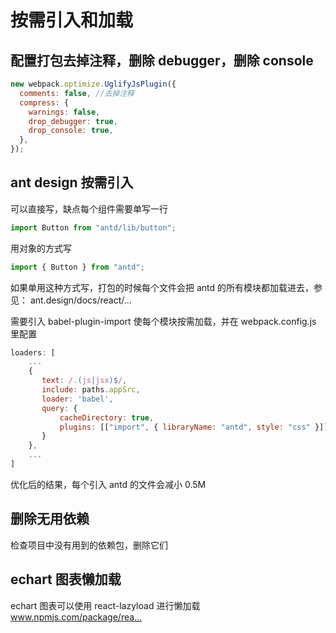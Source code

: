# 按需引入和加载

## 配置打包去掉注释，删除 debugger，删除 console

```js
new webpack.optimize.UglifyJsPlugin({
  comments: false, //去掉注释
  compress: {
    warnings: false,
    drop_debugger: true,
    drop_console: true,
  },
});
```

## ant design 按需引入

可以直接写，缺点每个组件需要单写一行

```js
import Button from "antd/lib/button";
```

用对象的方式写

```js
import { Button } from "antd";
```

如果单用这种方式写，打包的时候每个文件会把 antd 的所有模块都加载进去，参见： ant.design/docs/react/…

需要引入 babel-plugin-import 使每个模块按需加载，并在 webpack.config.js 里配置

```js
loaders: [
    ...
    {
       text: /.(js|jsx)$/,
       include: paths.appSrc,
       loader: 'babel',
       query: {
           cacheDirectory: true,
           plugins: [["import", { libraryName: "antd", style: "css" }]]  // 这一句
       }
    },
    ...
]

```

优化后的结果，每个引入 antd 的文件会减小 0.5M

## 删除无用依赖

检查项目中没有用到的依赖包，删除它们

## echart 图表懒加载

echart 图表可以使用 react-lazyload 进行懒加载 www.npmjs.com/package/rea…
